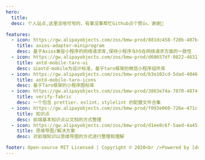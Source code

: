 ```yaml
---
hero:
  title:
  desc: 个人站点,这里没啥可写的，有事没事帮忙Github点个赞👍，谢谢🙏

features:
  - icon: https://gw.alipayobjects.com/zos/bmw-prod/881dc458-f20b-407b-947a-95104b5ec82b/k79dm8ih_w144_h144.png
    title: axios-adapter-miniprogram
    desc: 基于Axios兼容小程序的网络请求库,保持小程序与h5在网络请求方面的一致性
  - icon: https://gw.alipayobjects.com/zos/bmw-prod/d60657df-0822-4631-9d7c-e7a869c2f21c/k79dmz3q_w126_h126.png
    title: antd-mobile-taro-ui
    desc: 以antd-mobile为设计标准，基于taro框架的微信小程序组件库
  - icon: https://gw.alipayobjects.com/zos/bmw-prod/b3e102cd-5dad-4046-a02a-be33241d1cc7/kj9t8oji_w144_h144.png
    title: antd-mobile-taro-icons
    desc: 基于Taro框架的小程序图标库
  - icon: https://gw.alipayobjects.com/zos/bmw-prod/3863e74a-7870-4874-b1e1-00a8cdf47684/kj9t7ww3_w144_h144.png
    title: verify-fabric
    desc: 一个包含 prettier，eslint，stylelint 的配置文件合集
  - icon: https://gw.alipayobjects.com/zos/bmw-prod/f093e060-726e-471c-a53e-e988ed3f560c/kj9t9sk7_w144_h144.png
    title: 知识点
    desc: 前端基本知识点以文档的方式整理
  - icon: https://gw.alipayobjects.com/zos/bmw-prod/d1ee0c6f-5aed-4a45-a507-339a4bfe076c/k7bjsocq_w144_h144.png
    title: 思维导图/解决方案
    desc: 对前端知识以思维导图的方式进行整理和理解

footer: Open-source MIT Licensed | Copyright © 2020<br />Powered by [dumi](https://d.umijs.org)
---
```


